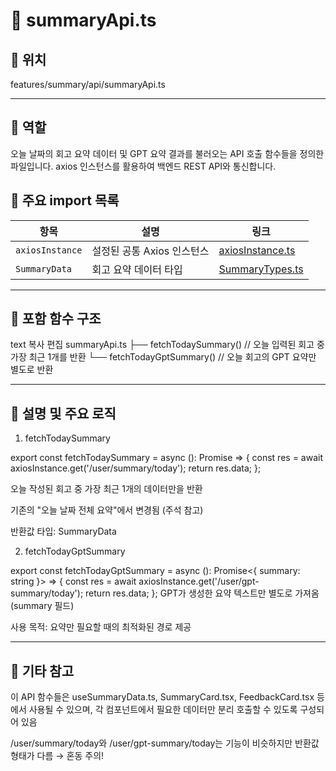 # 📄 summaryApi.ts
## 📁 위치
features/summary/api/summaryApi.ts

---

## 🧭 역할
오늘 날짜의 회고 요약 데이터 및 GPT 요약 결과를 불러오는 API 호출 함수들을 정의한 파일입니다.
axios 인스턴스를 활용하여 백엔드 REST API와 통신합니다.

## 🔗 주요 import 목록
| 항목              | 설명                | 링크                                                         |
| --------------- | ----------------- | ---------------------------------------------------------- |
| `axiosInstance` | 설정된 공통 Axios 인스턴스 | [axiosInstance.ts](../../../lib/axios/axiosInstance.ts.md) |
| `SummaryData`   | 회고 요약 데이터 타입      | [SummaryTypes.ts](../types/SummaryTypes.ts.md)             |

---


## 🧩 포함 함수 구조
text
복사
편집
summaryApi.ts
├── fetchTodaySummary()         // 오늘 입력된 회고 중 가장 최근 1개를 반환
└── fetchTodayGptSummary()      // 오늘 회고의 GPT 요약만 별도로 반환

---

## 📝 설명 및 주요 로직
1. fetchTodaySummary

export const fetchTodaySummary = async (): Promise<SummaryData> => {
  const res = await axiosInstance.get<SummaryData>('/user/summary/today');
  return res.data;
};

오늘 작성된 회고 중 가장 최근 1개의 데이터만을 반환

기존의 "오늘 날짜 전체 요약"에서 변경됨 (주석 참고)

반환값 타입: SummaryData

2. fetchTodayGptSummary

export const fetchTodayGptSummary = async (): Promise<{ summary: string }> => {
  const res = await axiosInstance.get('/user/gpt-summary/today');
  return res.data;
};
GPT가 생성한 요약 텍스트만 별도로 가져옴 (summary 필드)

사용 목적: 요약만 필요할 때의 최적화된 경로 제공

---

## 📌 기타 참고
이 API 함수들은 useSummaryData.ts, SummaryCard.tsx, FeedbackCard.tsx 등에서 사용될 수 있으며, 각 컴포넌트에서 필요한 데이터만 분리 호출할 수 있도록 구성되어 있음

/user/summary/today와 /user/gpt-summary/today는 기능이 비슷하지만 반환값 형태가 다름 → 혼동 주의!

